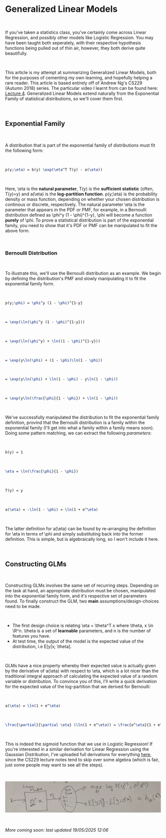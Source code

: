 # Generalized Linear Models
<br>

If you've taken a statistics class, you've certainly come across Linear Regression, and possibly other models like Logistic Regression. You may have been taught both seperately, with their respective hypothesis functions being pulled out of thin air, however, they both derive quite beautifully.

<br>

This article is my attempt at summarizing Generalized Linear Models, both for the purposes of cementing my own learning, and hopefully helping a rare reader. This article is based entirely off of Andrew Ng's CS229 (Autumn 2018) series. The particular video I learnt from can be found here: [Lecture 4](https://www.youtube.com/watch?v=iZTeva0WSTQ&list=PLoROMvodv4rMiGQp3WXShtMGgzqpfVfbU&index=7). Generalized Linear Models extend naturally from the Exponential Family of statistical distributions, so we'll cover them first.

<br>

## Exponential Family
<br>

A distribution that is part of the exponential family of distributions must fit the following form:

<br>

```latex
p(y;\eta) = b(y) \exp(\eta^T T(y) - a(\eta))
```

<br>

Here, <ila>\eta</ila> is the **natural parameter**, <ila>T(y)</ila> is the **sufficient statistic** (often, <ila>T(y)=y</ila>) and <ila>a(\eta)</ila> is the **log-partition function**. <ila>p(y;\eta)</ila> is the probability density or mass function, depending on whether your chosen distribution is continous or discrete, respectively. The natural parameter <ila>\eta</ila> is the parameter that appears in the PDF or PMF, for example, in a Bernoulli distribution defined as <ila>\phi^y (1 - \phi)^{1-y}</ila>, <ila>\phi</ila> will become a function **purely** of <ila>\phi</ila>. To prove a statistical distribution is part of the exponential family, you need to show that it's PDF or PMF can be manipulated to fit the above form.

<br>

### Bernoulli Distribution
<br>

To illustrate this, we'll use the Bernoulli distribution as an example. We begin by defining the distribution's PMF and slowly manipulating it to fit the exponential family form.

<br>

```latex
p(y;\phi) = \phi^y (1 - \phi)^{1-y}
```

<br>

```latex
= \exp(\ln(\phi^y (1 - \phi)^{1-y}))
```

<br>

```latex
= \exp(\ln(\phi^y) + \ln((1 - \phi)^{1-y}))
```

<br>

```latex
= \exp(y\ln(\phi) + (1 - \phi)\ln(1 - \phi))
```

<br>

```latex
= \exp(y\ln(\phi) + \ln(1 - \phi) - y\ln(1 - \phi))
```

<br>

```latex
= \exp(y\ln(\frac{\phi}{1 - \phi}) + \ln(1 - \phi))
```

<br>

We've successfully manipulated the distribution to fit the exponential family definition, provind that the Bernoulli distribution is a family within the exponential family (I'll get into what a family within a family means soon). Doing some pattern matching, we can extract the following *parameters*:

<br>

```latex
b(y) = 1
```

<br>

```latex
\eta = \ln(\frac{\phi}{1 - \phi})
```
<br>

```latex
T(y) = y
```
<br>

```latex
a(\eta) = -\ln(1 - \phi) = \ln(1 + e^\eta)
```
<br>

The latter definition for <ila>a(\eta)</ila> can be found by re-arranging the definition for <ila>\eta</ila> in terms of <ila>\phi</ila> and simply substituting back into the former definition. This is simple, but is algebraically long, so I won't include it here.

<br>

## Constructing GLMs
<br>

Constructing GLMs involves the same set of recurring steps. Depending on the task at hand, an appropriate distribution must be chosen, manipulated into the exponential family form, and it's respective set of parameters found. To finally construct the GLM, two **main** assumptions/design-choices need to be made.

<br>

- The first design choice is relating <ila>\eta = \theta^T x</ila> where <ila>\theta, x \in \R^n</ila>. <ila>\theta</ila> is a set of **learnable** parameters, and <ila>n</ila> is the number of features you have.
- At test time, the output of the model is the expected value of the distribution, i.e <ila>E[y|x; \theta]</ila>.

<br>

GLMs have a nice property whereby their expected value is actually given by the derivative of <ila>a(\eta)</ila> with respect to <ila>\eta</ila>, which is a lot nicer than the traditional integral approach of calculating the expected value of a random variable or distribution. To convince you of this, I'll write a quick derivation for the expected value of the log-partition that we derived for Bernoulli:

<br>

```latex
a(\eta) = \ln(1 + e^\eta)
```
<br>

```latex
\frac{\partial}{\partial \eta} (\ln(1 + e^\eta)) = \frac{e^\eta}{1 + e^\eta} = \frac{1}{1 + e^{-\eta}}
```
<br>

This is indeed the sigmoid function that we use in Logistic Regression! If you're interested in a similar derivation for Linear Regression using the Gaussian Distribution, I've uploaded full derivations for everything [here](articles/glms/lg-gaussian-derivation.pdf), since the CS229 lecture notes tend to skip over some algebra (which is fair, just some people may want to see all the steps).

<br>


![GLM diagram](articles/glms/diagram.png "A good representation of how GLMs should be thought about.")

<br>

*More coming soon: last updated 19/05/2025 12:06*